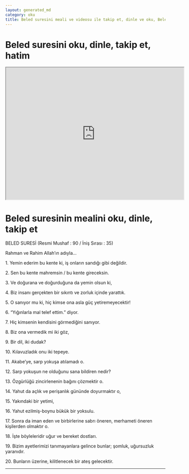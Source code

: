 ```yaml
---
layout: generated_md
category: oku
title: Beled suresini meali ve videosu ile takip et, dinle ve oku, Beled dinle, Beled meali, hatim dinle, hatim yap.
---
```


<div class="container">
  <div class="row">
    <div class="col-lg-12">
      <h1>Beled suresini oku, dinle, takip et, hatim</h1>
      <div class="div-youtube-embed">
        <iframe width="560" height="415" src="https://www.youtube.com/embed/">frameborder="0" allowfullscreen></iframe>
      </div>
    </div>
  </div>

  <div class="row">
    <div class="col-lg-12">
      <h1>Beled suresinin mealini oku, dinle, takip et</h1>
      <div><p>BELED SURESİ (Resmi Mushaf : 90 / İniş Sırası : 35)</p><p>Rahman ve Rahim Allah’ın adıyla…</p><p></p><p></p><p>1. Yemin ederim bu kente ki, iş onların sandığı gibi değildir.</p><p></p><p></p><p>2. Sen bu kente mahremsin / bu kente gireceksin.</p><p></p><p></p><p>3. Ve doğurana ve doğurduğuna da yemin olsun ki,</p><p></p><p></p><p>4. Biz insanı gerçekten bir sıkıntı ve zorluk içinde yarattık.</p><p></p><p></p><p>5. O sanıyor mu ki, hiç kimse ona asla güç yetiremeyecektir!</p><p></p><p></p><p>6. “Yığınlarla mal telef ettim.” diyor.</p><p></p><p></p><p>7. Hiç kimsenin kendisini görmediğini sanıyor.</p><p></p><p></p><p>8. Biz ona vermedik mi iki göz,</p><p></p><p></p><p>9. Bir dil, iki dudak?</p><p></p><p></p><p>10. Kılavuzladık onu iki tepeye.</p><p></p><p></p><p>11. Akabe’ye, sarp yokuşa atılamadı o.</p><p></p><p></p><p>12. Sarp yokuşun ne olduğunu sana bildiren nedir?</p><p></p><p></p><p>13. Özgürlüğü zincirlenenin bağını çözmektir o.</p><p></p><p></p><p>14. Yahut da açlık ve perişanlık gününde doyurmaktır o,</p><p></p><p></p><p>15. Yakındaki bir yetimi,</p><p></p><p></p><p>16. Yahut ezilmiş-boynu bükük bir yoksulu.</p><p></p><p></p><p>17. Sonra da iman eden ve birbirlerine sabrı öneren, merhameti öneren kişilerden olmaktır o.</p><p></p><p></p><p>18. İşte böyleleridir uğur ve bereket dostları.</p><p></p><p></p><p>19. Bizim ayetlerimizi tanımayanlara gelince bunlar; şomluk, uğursuzluk yaranıdır.</p><p></p><p></p><p>20. Bunların üzerine, kilitlenecek bir ateş gelecektir.</p><p></p><p></p><p></p><p></p></div>
    </div>
  </div>
</div>
<hr />